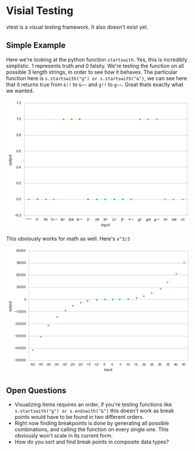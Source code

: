 # Visial Testing
vtest is a visual testing framework. It also doesn't exist yet.

## Simple Example
Here we're looking at the python function `startswith`. Yes, this is incredibly simplistic. 1 represents truth and 0 falsity. We're testing the function on all possible 3 length strings, in order to see how it behaves. The particular function here is `s.startswith("g") or s.startswith("&")`, we can see here that it returns true from `&!!` to `&~~` and  `g!!` to `g~~`. Great thats exactly what we wanted.

![Simple Demo](http://raw.githubusercontent.com/devinmcgloin/vtest/master/img/simple.png)

This obviously works for math as well. Here's `x^3/3`

![Math Demo](http://raw.githubusercontent.com/devinmcgloin/vtest/master/img/math.png)

## Open Questions

- Visualizing items requires an order, if you're testing functions like `s.startswith("g") or s.endswith("&")` this doesn't work as break points would have to be found in two different orders.
- Right now finding breakpoints is done by generating all possible combinations, and calling the function on every single one. This obviously won't scale in its current form.
- How do you sort and find break points in composite data types?
